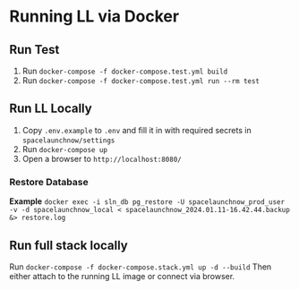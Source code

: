 # Running LL via Docker

## Run Test
1) Run `docker-compose -f docker-compose.test.yml build`
2) Run `docker-compose -f docker-compose.test.yml run --rm test`

## Run LL Locally

1) Copy `.env.example` to `.env` and fill it in with required secrets in `spacelaunchnow/settings`
2) Run `docker-compose up`
3) Open a browser to `http://localhost:8080/`

### Restore Database
**Example**
`docker exec -i sln_db pg_restore -U spacelaunchnow_prod_user -v -d spacelaunchnow_local < spacelaunchnow_2024.01.11-16.42.44.backup &> restore.log`

## Run full stack locally
Run `docker-compose -f docker-compose.stack.yml up -d --build`
Then either attach to the running LL image or connect via browser.